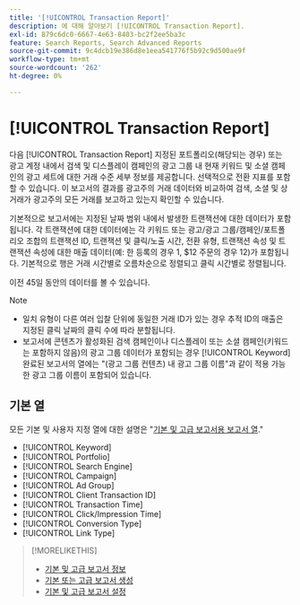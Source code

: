 ```yaml
---
title: '[!UICONTROL Transaction Report]'
description: 에 대해 알아보기 [!UICONTROL Transaction Report].
exl-id: 879c6dc0-6667-4e63-8403-bc2f2ee5ba3c
feature: Search Reports, Search Advanced Reports
source-git-commit: 9c4dcb19e386d8e1eea541776f5b92c9d500ae9f
workflow-type: tm+mt
source-wordcount: '262'
ht-degree: 0%

---
```


# [!UICONTROL Transaction Report]

다음 [!UICONTROL Transaction Report] 지정된 포트폴리오(해당되는 경우) 또는 광고 계정 내에서 검색 및 디스플레이 캠페인의 광고 그룹 내 현재 키워드 및 소셜 캠페인의 광고 세트에 대한 거래 수준 세부 정보를 제공합니다. 선택적으로 전환 지표를 포함할 수 있습니다. 이 보고서의 결과를 광고주의 거래 데이터와 비교하여 검색, 소셜 및 상거래가 광고주의 모든 거래를 보고하고 있는지 확인할 수 있습니다.

기본적으로 보고서에는 지정된 날짜 범위 내에서 발생한 트랜잭션에 대한 데이터가 포함됩니다. 각 트랜잭션에 대한 데이터에는 각 키워드 또는 광고/광고 그룹/캠페인/포트폴리오 조합의 트랜잭션 ID, 트랜잭션 및 클릭/노출 시간, 전환 유형, 트랜잭션 속성 및 트랜잭션 속성에 대한 매출 데이터(예: 한 등록의 경우 1, $12 주문의 경우 12)가 포함됩니다. 기본적으로 행은 거래 시간별로 오름차순으로 정렬되고 클릭 시간별로 정렬됩니다.

이전 45일 동안의 데이터를 볼 수 있습니다.

>[!NOTE]
>
>* 일치 유형이 다른 여러 입찰 단위에 동일한 거래 ID가 있는 경우 추적 ID의 매출은 지정된 클릭 날짜의 클릭 수에 따라 분할됩니다.
>* 보고서에 콘텐츠가 활성화된 검색 캠페인이나 디스플레이 또는 소셜 캠페인(키워드는 포함하지 않음)의 광고 그룹 데이터가 포함되는 경우 [!UICONTROL Keyword] 완료된 보고서의 열에는 &quot;(광고 그룹 컨텐츠) 내 광고 그룹 이름&quot;과 같이 적용 가능한 광고 그룹 이름이 포함되어 있습니다.

## 기본 열

모든 기본 및 사용자 지정 열에 대한 설명은 &quot;[기본 및 고급 보고서용 보고서 열](basic-advanced-report-columns.md).&quot;

* [!UICONTROL Keyword]
* [!UICONTROL Portfolio]
* [!UICONTROL Search Engine]
* [!UICONTROL Campaign]
* [!UICONTROL Ad Group]
* [!UICONTROL Client Transaction ID]
* [!UICONTROL Transaction Time]
* [!UICONTROL Click/Impression Time]
* [!UICONTROL Conversion Type]
* [!UICONTROL Link Type]

>[!MORELIKETHIS]
>
>* [기본 및 고급 보고서 정보](basic-advanced-report-about.md)
>* [기본 또는 고급 보고서 생성](basic-advanced-report-generate.md)
>* [기본 및 고급 보고서 설정](basic-advanced-report-settings.md)
